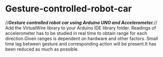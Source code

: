 # Gesture-controlled-robot-car
//***Gesture controlled robot car using Arduino UNO and Accelerometer.***//
Add the VirtualWire library to your Arduino IDE library folder.
Readings of accelerometer has to be studied in real time to obtain range for each direction.Given ranges is dependent on hardware and other factors.
Small time lag between gesture and corresponding action will be present.It has been reduced as much as possible.
